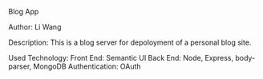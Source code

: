 Blog App

Author: Li Wang

Description: This is a blog server for depoloyment of a personal blog site.

Used Technology:
Front End: Semantic UI 
Back End: Node, Express, body-parser, MongoDB
Authentication: OAuth


